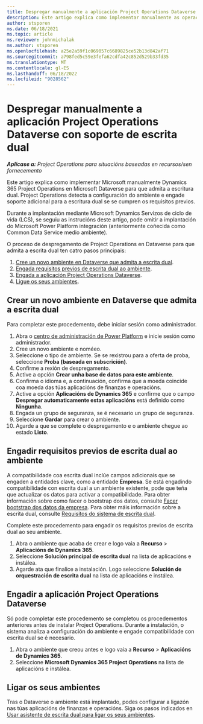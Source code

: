 ```yaml
---
title: Despregar manualmente a aplicación Project Operations Dataverse con soporte de escrita dual
description: Este artigo explica como implementar manualmente as operacións do proxecto Dataverse aplicación para que admita a escritura dual.
author: stsporen
ms.date: 06/18/2021
ms.topic: article
ms.reviewer: johnmichalak
ms.author: stsporen
ms.openlocfilehash: a25e2a59f1c069057c6689825ce52b13d842af71
ms.sourcegitcommit: a798fed5c59e3fefa62cdfa42c852d529b33fd35
ms.translationtype: MT
ms.contentlocale: gl-ES
ms.lasthandoff: 06/18/2022
ms.locfileid: "9028562"
---
```

# <a name="manually-deploy-the-project-operations-dataverse-app-with-dual-write-support"></a>Despregar manualmente a aplicación Project Operations Dataverse con soporte de escrita dual

_**Aplícase a:** Project Operations para situacións baseadas en recursos/sen fornecemento_

Este artigo explica como implementar Microsoft manualmente Dynamics 365 Project Operations en Microsoft Dataverse para que admita a escritura dual. Project Operations detecta a configuración do ambiente e engade soporte adicional para a escritura dual se se cumpren os requisitos previos.

Durante a implantación mediante Microsoft Dynamics Servizos de ciclo de vida (LCS), se seguiu as instrucións deste artigo, pode omitir a implantación do Microsoft Power Platform integración (anteriormente coñecida como Common Data Service medio ambiente).

O proceso de despregamento de Project Operations en Dataverse para que admita a escrita dual ten catro pasos principais:

1. [Cree un novo ambiente en Dataverse que admita a escrita dual](#create).
2. [Engada requisitos previos de escrita dual ao ambiente](#prerequisites).
3. [Engada a aplicación Project Operations Dataverse](#dataverse).
4. [Ligue os seus ambientes](#link).

## <a name="create-a-new-environment-in-dataverse-that-supports-dual-write"></a><a name="create"></a>Crear un novo ambiente en Dataverse que admita a escrita dual

Para completar este procedemento, debe iniciar sesión como administrador.

1. Abra o [centro de administración de Power Platform](https://admin.powerplatform.com) e inicie sesión como administrador.
2. Cree un novo ambiente e noméeo.
3. Seleccione o tipo de ambiente. Se se rexistrou para a oferta de proba, seleccione **Proba (baseada en subscrición)**.
4. Confirme a rexión de despregamento.
5. Active a opción **Crear unha base de datos para este ambiente**. 
6. Confirma o idioma e, a continuación, confirma que a moeda coincide coa moeda das túas aplicacións de finanzas e operacións.
7. Active a opción **Aplicacións de Dynamics 365** e confirme que o campo **Despregar automaticamente estas aplicacións** está definido como **Ningunha**.
8. Engada un grupo de seguranza, se é necesario un grupo de seguranza.
9. Seleccione **Gardar** para crear o ambiente.
10. Agarde a que se complete o despregamento e o ambiente chegue ao estado **Listo**.

## <a name="add-dual-write-prerequisites-to-the-environment"></a><a name="prerequisites"></a>Engadir requisitos previos de escrita dual ao ambiente

A compatibilidade coa escrita dual inclúe campos adicionais que se engaden a entidades clave, como a entidade **Empresa**. Se está engadindo compatibilidade con escrita dual a un ambiente existente, pode que teña que actualizar os datos para activar a compatibilidade. Para obter información sobre como facer o bootstrap dos datos, consulte [Facer bootstrap dos datos da empresa](/dynamics365/fin-ops-core/dev-itpro/data-entities/dual-write/bootstrap-company-data). Para obter máis información sobre a escrita dual, consulte [Requisitos do sistema de escrita dual](/dynamics365/fin-ops-core/dev-itpro/data-entities/dual-write/dual-write-system-req).

Complete este procedemento para engadir os requisitos previos de escrita dual ao seu ambiente.

1. Abra o ambiente que acaba de crear e logo vaia a **Recurso** \> **Aplicacións de Dynamics 365**.
2. Seleccione **Solución principal de escrita dual** na lista de aplicacións e instálea.
3. Agarde ata que finalice a instalación. Logo seleccione **Solución de orquestración de escrita dual** na lista de aplicacións e instálea.

## <a name="add-the-project-operations-dataverse-app"></a><a name="dataverse"></a>Engadir a aplicación Project Operations Dataverse

Só pode completar este procedemento se completou os procedementos anteriores antes de instalar Project Operations. Durante a instalación, o sistema analiza a configuración do ambiente e engade compatibilidade con escrita dual se é necesario.

1. Abra o ambiente que creou antes e logo vaia a **Recurso** \> **Aplicacións de Dynamics 365**.
2. Seleccione **Microsoft Dynamics 365 Project Operations** na lista de aplicacións e instálea.

## <a name="link-your-environments"></a><a name="link"></a>Ligar os seus ambientes

Tras o Dataverse o ambiente está implantado, podes configurar a ligazón nas túas aplicacións de finanzas e operacións. Siga os pasos indicados en [Usar asistente de escrita dual para ligar os seus ambientes](/dynamics365/fin-ops-core/dev-itpro/data-entities/dual-write/link-your-environment).
